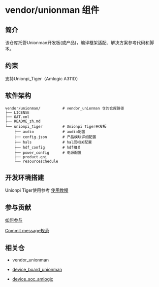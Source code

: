 # vendor/unionman 组件

## 简介

该仓库托管Unionman开发板(或产品)，编译框架适配、解决方案参考代码和脚本。

## 约束

支持Unionpi_Tiger（Amlogic A311D）

## 软件架构

```
vendor/unionman/          # vendor_unionman 仓的仓库路径
├── LICENSE
├── OAT.xml
├── README_zh.md
└── unionpi_tiger         # Unionpi Tiger开发板
    ├── audio             # audio配置
    ├── config.json       # 产品模块详细配置
    ├── hals              # hal层相关配置
    ├── hdf_config        # hdf相关
    ├── power_config      # 电源配置
    ├── product.gni
    └── resourceschedule
```

## 开发环境搭建

Unionpi Tiger使用参考 [使用教程](https://gitee.com/openharmony-sig/device_board_unionman/blob/master/unionpi_tiger/README_zh.md)

## 参与贡献

[如何参与](https://gitee.com/openharmony/docs/blob/HEAD/zh-cn/contribute/%E5%8F%82%E4%B8%8E%E8%B4%A1%E7%8C%AE.md)

[Commit message规范](https://gitee.com/openharmony/device_qemu/wikis/Commit%20message%E8%A7%84%E8%8C%83?sort_id=4042860)

## 相关仓

- vendor_unionman

- [device_board_unionman](https://gitee.com/openharmony-sig/device_board_unionman)

- [device_soc_amlogic](https://gitee.com/openharmony-sig/device_soc_amlogic)
